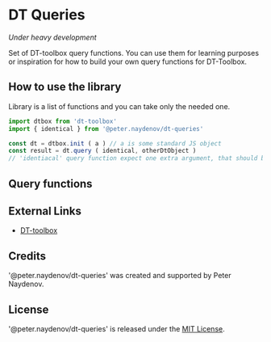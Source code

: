 # DT Queries

*Under heavy development*

Set of DT-toolbox query functions. You can use them for learning purposes or inspiration for how to build your own query functions for DT-Toolbox.


## How to use the library

Library is a list of functions and you can take only the needed one.

```js
import dtbox from 'dt-toolbox'
import { identical } from '@peter.naydenov/dt-queries'

const dt = dtbox.init ( a ) // a is some standard JS object
const result = dt.query ( identical, otherDtObject )  
// 'identiacal' query function expect one extra argument, that should be a dt-object
```

## Query functions



## External Links
- [DT-toolbox](https://github.com/PeterNaydenov/dt-toolbox)


## Credits
'@peter.naydenov/dt-queries' was created and supported by Peter Naydenov.



## License
'@peter.naydenov/dt-queries' is released under the [MIT License](http://opensource.org/licenses/MIT).


